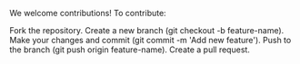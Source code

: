 We welcome contributions! To contribute:

Fork the repository.
Create a new branch (git checkout -b feature-name).
Make your changes and commit (git commit -m 'Add new feature').
Push to the branch (git push origin feature-name).
Create a pull request.
